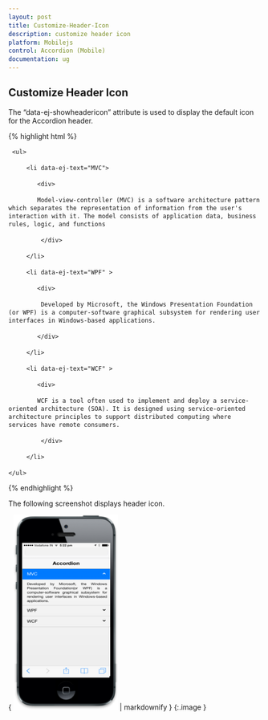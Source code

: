 ```yaml
---
layout: post
title: Customize-Header-Icon
description: customize header icon
platform: Mobilejs
control: Accordion (Mobile)
documentation: ug
---
```


## Customize Header Icon

The “data-ej-showheadericon” attribute is used to display the default icon for the Accordion header. 

{% highlight html %}



<div id="accordion_sample" data-role="ejmaccordion" data-ej-showheadericon="true">

     <ul>

         <li data-ej-text="MVC">

            <div>

            Model-view-controller (MVC) is a software architecture pattern which separates the representation of information from the user's interaction with it. The model consists of application data, business rules, logic, and functions

             </div>

         </li>

         <li data-ej-text="WPF" >

            <div>

             Developed by Microsoft, the Windows Presentation Foundation (or WPF) is a computer-software graphical subsystem for rendering user interfaces in Windows-based applications.

            </div>

         </li>              

         <li data-ej-text="WCF" >

            <div>

            WCF is a tool often used to implement and deploy a service-oriented architecture (SOA). It is designed using service-oriented architecture principles to support distributed computing where services have remote consumers.

             </div>

         </li>  

    </ul>

</div> 





{% endhighlight %}



The following screenshot displays header icon.

{ ![](Customize-Header-Icon_images/Customize-Header-Icon_img1.png) | markdownify }
{:.image }




